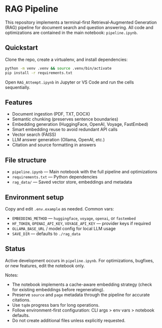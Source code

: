 # RAG Pipeline

This repository implements a terminal-first Retrieval‑Augmented Generation (RAG) pipeline for document search and question answering. All code and optimizations are contained in the main notebook: `pipeline.ipynb`.

## Quickstart

Clone the repo, create a virtualenv, and install dependencies:

```bash
python -m venv .venv && source .venv/bin/activate
pip install -r requirements.txt
```

Open `RAG_Attempt.ipynb` in Jupyter or VS Code and run the cells sequentially.

## Features

- Document ingestion (PDF, TXT, DOCX)
- Semantic chunking (preserves sentence boundaries)
- Embedding generation (HuggingFace, OpenAI, Voyage, FastEmbed)
- Smart embedding reuse to avoid redundant API calls
- Vector search (FAISS)
- LLM answer generation (Ollama, OpenAI, etc.)
- Citation and source formatting in answers

## File structure

- `pipeline.ipynb` — Main notebook with the full pipeline and optimizations
- `requirements.txt` — Python dependencies
- `rag_data/` — Saved vector store, embeddings and metadata

## Environment setup

Copy and edit `.env.example` as needed. Common vars:

- `EMBEDDING_METHOD` — `huggingface`, `voyage`, `openai`, or `fastembed`
- `HF_TOKEN`, `OPENAI_API_KEY`, `VOYAGE_API_KEY` — provider keys if required
- `OLLAMA_BASE_URL` / model config for local LLM usage
- `SAVE_DIR` — defaults to `./rag_data`

## Status

Active development occurs in `pipeline.ipynb`. For optimizations, bugfixes, or new features, edit the notebook only.

Notes:
- The notebook implements a cache-aware embedding strategy (check for existing embeddings before regenerating).
- Preserve `source` and `page` metadata through the pipeline for accurate citations.
- Use `tqdm` progress bars for long operations.
- Follow environment-first configuration: CLI args > env vars > notebook defaults.
- Do not create additional files unless explicitly requested.